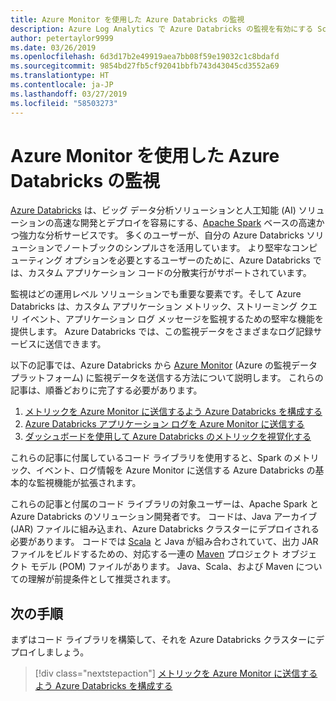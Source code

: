 ```yaml
---
title: Azure Monitor を使用した Azure Databricks の監視
description: Azure Log Analytics で Azure Databricks の監視を有効にする Scala ライブラリ
author: petertaylor9999
ms.date: 03/26/2019
ms.openlocfilehash: 6d3d17b2e49919aea7bb08f59e19032c1c8bdafd
ms.sourcegitcommit: 9854bd27fb5cf92041bbfb743d43045cd3552a69
ms.translationtype: HT
ms.contentlocale: ja-JP
ms.lasthandoff: 03/27/2019
ms.locfileid: "58503273"
---
```

# <a name="monitoring-azure-databricks-with-azure-monitor"></a>Azure Monitor を使用した Azure Databricks の監視

[Azure Databricks](/azure/azure-databricks/) は、ビッグ データ分析ソリューションと人工知能 (AI) ソリューションの高速な開発とデプロイを容易にする、[Apache Spark](https://spark.apache.org/) ベースの高速かつ強力な分析サービスです。 多くのユーザーが、自分の Azure Databricks ソリューションでノートブックのシンプルさを活用しています。 より堅牢なコンピューティング オプションを必要とするユーザーのために、Azure Databricks では、カスタム アプリケーション コードの分散実行がサポートされています。

監視はどの運用レベル ソリューションでも重要な要素です。そして Azure Databricks は、カスタム アプリケーション メトリック、ストリーミング クエリ イベント、アプリケーション ログ メッセージを監視するための堅牢な機能を提供します。 Azure Databricks では、この監視データをさまざまなログ記録サービスに送信できます。

以下の記事では、Azure Databricks から [Azure Monitor](/azure/azure-monitor/overview) (Azure の監視データ プラットフォーム) に監視データを送信する方法について説明します。 これらの記事は、順番どおりに完了する必要があります。

1. [メトリックを Azure Monitor に送信するよう Azure Databricks を構成する](./configure-cluster.md)
1. [Azure Databricks アプリケーション ログを Azure Monitor に送信する](./application-logs.md)
1. [ダッシュボードを使用して Azure Databricks のメトリックを視覚化する](./dashboards.md)

これらの記事に付属しているコード ライブラリを使用すると、Spark のメトリック、イベント、ログ情報を Azure Monitor に送信する Azure Databricks の基本的な監視機能が拡張されます。

これらの記事と付属のコード ライブラリの対象ユーザーは、Apache Spark と Azure Databricks のソリューション開発者です。 コードは、Java アーカイブ (JAR) ファイルに組み込まれ、Azure Databricks クラスターにデプロイされる必要があります。 コードでは [Scala](https://www.scala-lang.org/) と Java が組み合わされていて、出力 JAR ファイルをビルドするための、対応する一連の [Maven](https://maven.apache.org) プロジェクト オブジェクト モデル (POM) ファイルがあります。 Java、Scala、および Maven についての理解が前提条件として推奨されます。

## <a name="next-steps"></a>次の手順

まずはコード ライブラリを構築して、それを Azure Databricks クラスターにデプロイしましょう。

> [!div class="nextstepaction"]
> [メトリックを Azure Monitor に送信するよう Azure Databricks を構成する](./configure-cluster.md)